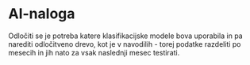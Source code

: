 # AI-naloga

Odločiti se je potreba katere klasifikacijske modele bova uporabila in pa narediti odločitveno drevo, kot je v navodilih - torej podatke razdeliti po mesecih in jih nato za vsak naslednji mesec testirati.
